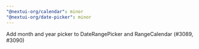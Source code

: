 ```yaml
---
"@nextui-org/calendar": minor
"@nextui-org/date-picker": minor
---
```


Add month and year picker to DateRangePicker and RangeCalendar (#3089, #3090)
